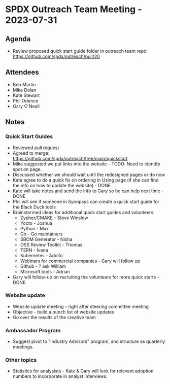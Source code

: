 # SPDX Outreach Team Meeting - 2023-07-31

## Agenda
* Review proposed quick start guide folder in outreach team repo: https://github.com/spdx/outreach/pull/20

## Attendees
* Bob Martin
* Mike Dolan
* Kate Stewart
* Phil Odence
* Gary O'Neall

## Notes

### Quick Start Guides

* Reviewed pull request
* Agreed to merge: https://github.com/spdx/outreach/tree/main/quickstart
* Mike suggested we put links into the website - TODO:  Need to identify spot on page.
* Discussed whether we should wait until the redesigned pages or do now
* Kate agree to do a quick fix on ordering in Using page (if she can find the info on how to update the website) - DONE
* Kate will take notes and send the info to Gary so he can help next time - DONE
* Phil will see if someone in Synopsys can create a quick start guide for the Black Duck tools
* Brainstormed ideas for additional quick start guides and volunteers:
    * Zypher/CMAKE - Steve Winslow
    * Yocto - Joshua
    * Python - Max
    * Go - Go maintainers
    * SBOM Generator - Nisha
    * OSS Review Toolkit - Thomas
    * TERN - Ivana
    * Kubernetes - Adolfo
    * Webinars for commercial companies - Gary will follow up
    * Github - ? ask William
    * Microsoft tools - Adrian
* Gary will follow-up on recruiting the volunteers for more quick starts - DONE

### Website update

* Website update meeting - right after steering committee meeting
* Objective - build a punch list of website updates
* Go over the results of the creative team

### Ambassador Program
* Suggest pivot to "Industry Advisors" program, and structure as quarterly meetings. 


### Other topics
* Statistics for analysists - Kate & Gary will look for relevant adoption numbers to incorporate in analyst interviews.
